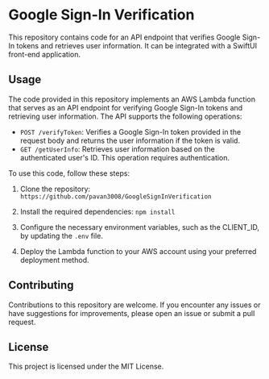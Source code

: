 # Google Sign-In Verification

This repository contains code for an API endpoint that verifies Google Sign-In tokens and retrieves user information. It can be integrated with a SwiftUI front-end application.

## Usage

The code provided in this repository implements an AWS Lambda function that serves as an API endpoint for verifying Google Sign-In tokens and retrieving user information. The API supports the following operations:

- `POST /verifyToken`: Verifies a Google Sign-In token provided in the request body and returns the user information if the token is valid.
- `GET /getUserInfo`: Retrieves user information based on the authenticated user's ID. This operation requires authentication.

To use this code, follow these steps:

1. Clone the repository:
`https://github.com/pavan3008/GoogleSignInVerification`

2. Install the required dependencies:
`npm install`

3. Configure the necessary environment variables, such as the CLIENT_ID, by updating the `.env` file.

4. Deploy the Lambda function to your AWS account using your preferred deployment method.

## Contributing

Contributions to this repository are welcome. If you encounter any issues or have suggestions for improvements, please open an issue or submit a pull request.

## License

This project is licensed under the MIT License.